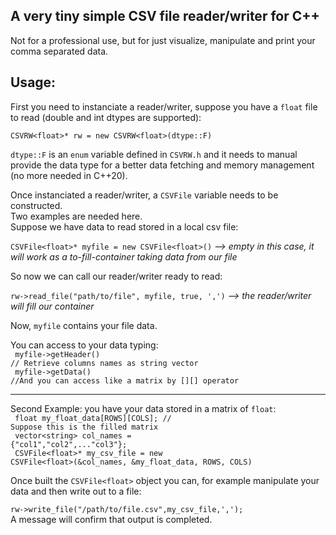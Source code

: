 ## A very tiny simple CSV file reader/writer for C++

Not for a professional use, but for just visualize, manipulate and print your comma separated data.

## Usage:
First you need to instanciate a reader/writer, suppose you have a `float` file to read (double and int dtypes are supported):<br>

`CSVRW<float>* rw = new CSVRW<float>(dtype::F)`

`dtype::F` is an `enum` variable defined in `CSVRW.h` and it needs to manual provide the data type for a better data fetching and memory management (no more needed in C++20).

Once instanciated a reader/writer, a `CSVFile` variable needs to be constructed.<br>
Two examples are needed here.<br>
Suppose we have data to read stored in a local csv file:

`CSVFile<float>* myfile = new CSVFile<float>()` *--> empty in this case, it will work as a to-fill-container taking data from our file*

So now we can call our reader/writer ready to read:

`rw->read_file("path/to/file", myfile, true, ',')` *--> the reader/writer will fill our container*
<br>

Now, `myfile` contains your file data.

You can access to your data typing:<br>
<code>
myfile->getHeader() // Retrieve columns names as string vector <br>
myfile->getData() //And you can access like a matrix by [][] operator
</code>
***
Second Example: you have your data stored in a matrix of `float`:<br>
<code>
float my_float_data[ROWS][COLS]; // Suppose this is the filled matrix <br>
vector\<string\> col_names = {"col1","col2",..."col3"};<br>
CSVFile\<float\>* my_csv_file = new CSVFile\<float\>(&col_names, &my_float_data, ROWS, COLS)
</code>

Once built the `CSVFile<float>` object you can, for example manipulate your data and then write out to a file:<br>
<code>
rw->write_file("/path/to/file.csv",my_csv_file,',');
</code><br>
A message will confirm that output is completed.